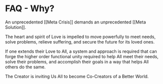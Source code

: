 # FAQ - Why?

An unprecedented [[Meta Crisis]] demands an unprecedented [[Meta Solution]]. 

The heart and spirit of Love is impelled to move powerfully to meet needs, solve problems, relieve suffering, and secure the future for its loved ones. 

If one extends their Love to All, a system and approach is required that can forge the higher order functional unity required to help All meet their needs, solve their problems, and accomplish their goals in a way that helps All others do the same. 

The Creator is inviting Us All to become Co-Creators of a Better World. 